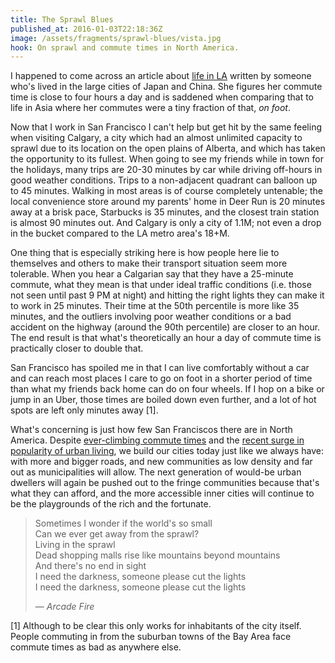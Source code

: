 ```yaml
---
title: The Sprawl Blues
published_at: 2016-01-03T22:18:36Z
image: /assets/fragments/sprawl-blues/vista.jpg
hook: On sprawl and commute times in North America.
---
```


I happened to come across an article about [life in LA][los-angeles-post]
written by someone who's lived in the large cities of Japan and China. She
figures her commute time is close to four hours a day and is saddened when
comparing that to life in Asia where her commutes were a tiny fraction of that,
_on foot_.

Now that I work in San Francisco I can't help but get hit by the same feeling
when visiting Calgary, a city which had an almost unlimited capacity to sprawl
due to its location on the open plains of Alberta, and which has taken the
opportunity to its fullest. When going to see my friends while in town for the
holidays, many trips are 20-30 minutes by car while driving off-hours in good
weather conditions. Trips to a non-adjacent quadrant can balloon up to 45
minutes. Walking in most areas is of course completely untenable; the local
convenience store around my parents' home in Deer Run is 20 minutes away at a
brisk pace, Starbucks is 35 minutes, and the closest train station is almost 90
minutes out. And Calgary is only a city of 1.1M; not even a drop in the bucket
compared to the LA metro area's 18+M.

One thing that is especially striking here is how people here lie to themselves
and others to make their transport situation seem more tolerable. When you hear
a Calgarian say that they have a 25-minute commute, what they mean is that
under ideal traffic conditions (i.e. those not seen until past 9 PM at night)
and hitting the right lights they can make it to work in 25 minutes. Their time
at the 50th percentile is more like 35 minutes, and the outliers involving poor
weather conditions or a bad accident on the highway (around the 90th
percentile) are closer to an hour. The end result is that what's theoretically
an hour a day of commute time is practically closer to double that.

San Francisco has spoiled me in that I can live comfortably without a car and
can reach most places I care to go on foot in a shorter period of time than
what my friends back home can do on four wheels. If I hop on a bike or jump in
an Uber, those times are boiled down even further, and a lot of hot spots are
left only minutes away [1].

What's concerning is just how few San Franciscos there are in North America.
Despite [ever-climbing commute times][commute] and the [recent surge in
popularity of urban living][millenials], we build our cities today just like we
always have: with more and bigger roads, and new communities as low density and
far out as municipalities will allow. The next generation of would-be urban
dwellers will again be pushed out to the fringe communities because that's what
they can afford, and the more accessible inner cities will continue to be the
playgrounds of the rich and the fortunate.

> Sometimes I wonder if the world's so small <br>
> Can we ever get away from the sprawl? <br>
> Living in the sprawl <br>
> Dead shopping malls rise like mountains beyond mountains <br>
> And there's no end in sight <br>
> I need the darkness, someone please cut the lights <br>
> I need the darkness, someone please cut the lights <br>
>
> — _Arcade Fire_

[1] Although to be clear this only works for inhabitants of the city itself.
People commuting in from the suburban towns of the Bay Area face commute times
as bad as anywhere else.

[commute]: http://www.theatlantic.com/business/archive/2015/08/rush-hour-traffic-commute/402418/
[los-angeles-post]: http://rubyronin.com/life-in-los-angeles-is-killing-me/
[millenials]: http://gizmodo.com/millennials-will-live-in-cities-unlike-anything-weve-se-1716074100
